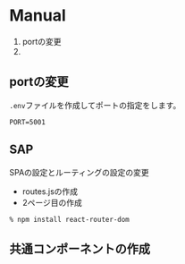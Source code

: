 # Manual

1. portの変更
2. 


## portの変更
`.env`ファイルを作成してポートの指定をします。
```
PORT=5001
```

## SAP

SPAの設定とルーティングの設定の変更
- routes.jsの作成
- 2ページ目の作成

```
% npm install react-router-dom
```

## 共通コンポーネントの作成
